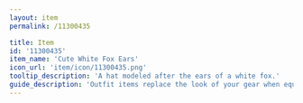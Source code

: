 ```yaml
---
layout: item
permalink: /11300435

title: Item
id: '11300435'
item_name: 'Cute White Fox Ears'
icon_url: 'item/icon/11300435.png'
tooltip_description: 'A hat modeled after the ears of a white fox.'
guide_description: 'Outfit items replace the look of your gear when equipped.'
---
```

